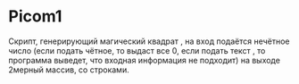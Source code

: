 # Picom1
Скрипт, генерирующий магический квадрат , на вход подаётся нечётное число
(если подать чётное, то выдаст все 0, если подать текст , то программа выведет, что входная информация не подходит)
на выходе 2мерный массив, со строками.
